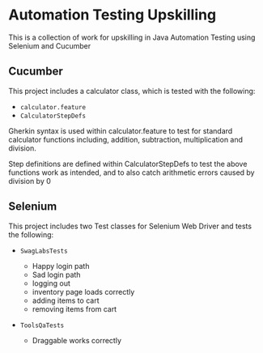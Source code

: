 # Automation Testing Upskilling
This is a collection of work for upskilling in Java Automation Testing using Selenium and Cucumber

## Cucumber

This project includes a calculator class, which is tested with the following:
  - `calculator.feature`
  - `CalculatorStepDefs`
  <p>Gherkin syntax is used within calculator.feature to test for standard calculator functions including, addition, subtraction, multiplication and division.</p>
  <p>Step definitions are defined within CalculatorStepDefs to test the above functions work as intended, and to also catch arithmetic errors caused by division by 0</p>

## Selenium

This project includes two Test classes for Selenium Web Driver and tests the following:
  - `SwagLabsTests`
    
    - Happy login path
    - Sad login path
    - logging out
    - inventory page loads correctly
    - adding items to cart
    - removing items from cart
   
  - `ToolsQaTests`
    - Draggable works correctly

